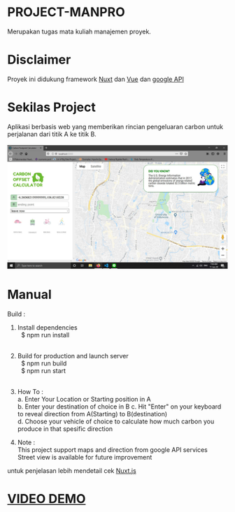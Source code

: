 # PROJECT-MANPRO
Merupakan tugas mata kuliah manajemen proyek.
# Disclaimer 
Proyek ini didukung framework [Nuxt](https://nuxtjs.org/) dan [Vue](https://vuejs.org/) dan [google API](https://console.developers.google.com/?pli=1)
# Sekilas Project
Aplikasi berbasis web yang memberikan rincian pengeluaran carbon untuk perjalanan dari titik A ke titik B. </br> </br>
![HomePage](https://github.com/hoseayoarana/PROJECT-MANPRO/blob/master/img/messageImage_1591835799013.jpg?raw=true)

# Manual
Build : </br>
1. Install dependencies </br>
&nbsp;&nbsp;$ npm run install </br> </br>
2. Build for production and launch server </br>
&nbsp;&nbsp;$ npm run build </br>
&nbsp;&nbsp;$ npm run start </br> </br>

3. How To : </br>
a. Enter Your Location or Starting position in A </br>
b. Enter your destination of choice in B </b>
c. Hit "Enter" on your keyboard to reveal direction from A(Starting) to B(destination) </br>
d. Choose your vehicle of choice to calculate how much carbon you produce in that spesific direction </br>

4. Note :</br>
This project support maps and direction from google API services</br>
Street view is available for future improvement</br>
 
untuk penjelasan lebih mendetail cek [Nuxt.js](https://nuxtjs.org/) </br>
# [VIDEO DEMO](https://youtu.be/R6bzEQbNLaw)
